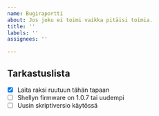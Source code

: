 ```yaml
---
name: Bugiraportti
about: Jos joku ei toimi vaikka pitäisi toimia.
title: ''
labels: ''
assignees: ''

---
```


## Tarkastuslista
- [x] Laita raksi ruutuun tähän tapaan
- [ ] Shellyn firmware on 1.0.7 tai uudempi
- [ ] Uusin skriptiversio käytössä
